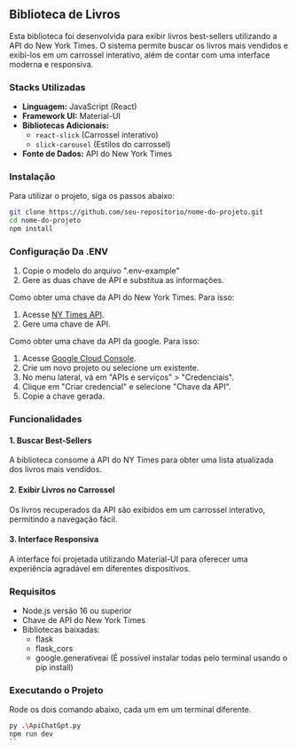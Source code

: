## Biblioteca de Livros

Esta biblioteca foi desenvolvida para exibir livros best-sellers utilizando a API do New York Times. O sistema permite buscar os livros mais vendidos e exibi-los em um carrossel interativo, além de contar com uma interface moderna e responsiva.

### Stacks Utilizadas

- **Linguagem:** JavaScript (React)
- **Framework UI:** Material-UI
- **Bibliotecas Adicionais:**
  - `react-slick` (Carrossel interativo)
  - `slick-carousel` (Estilos do carrossel)
- **Fonte de Dados:** API do New York Times

### Instalação

Para utilizar o projeto, siga os passos abaixo:

```sh
git clone https://github.com/seu-repositorio/nome-do-projeto.git
cd nome-do-projeto
npm install
```

### Configuração Da .ENV
1. Copie o modelo do arquivo ".env-example"
2. Gere as duas chave de API e substitua as informações.
   
Como obter uma chave da API do New York Times. Para isso:
1. Acesse [NY Times API](https://developer.nytimes.com/).
2. Gere uma chave de API.

Como obter uma chave da API da google. Para isso:
1. Acesse  [Google Cloud Console](https://console.cloud.google.com/).
2. Crie um novo projeto ou selecione um existente.
3. No menu lateral, vá em "APIs e serviços" > "Credenciais".
4. Clique em "Criar credencial" e selecione "Chave da API".
5. Copie a chave gerada.



### Funcionalidades

#### 1. Buscar Best-Sellers
A biblioteca consome a API do NY Times para obter uma lista atualizada dos livros mais vendidos.

#### 2. Exibir Livros no Carrossel
Os livros recuperados da API são exibidos em um carrossel interativo, permitindo a navegação fácil.

#### 3. Interface Responsiva
A interface foi projetada utilizando Material-UI para oferecer uma experiência agradável em diferentes dispositivos.

### Requisitos

- Node.js versão 16 ou superior
- Chave de API do New York Times
- Bibliotecas baixadas: 
    - flask
    - flask_cors
    - google.generativeai
    (É possível instalar todas pelo terminal usando o pip install)


### Executando o Projeto
Rode os dois comando abaixo, cada um em um terminal diferente.
```sh
py .\ApiChatGpt.py
npm run dev
``
